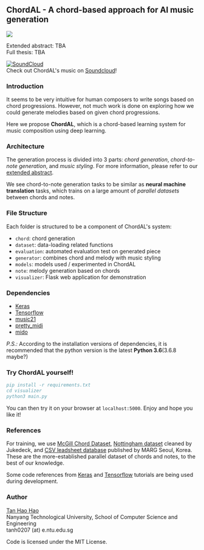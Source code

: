 ## ChordAL - A chord-based approach for AI music generation
![](logo-small.png)

Extended abstract: TBA
<br>
Full thesis: TBA

[![SoundCloud](https://jisungk.github.io/deepjazz/img/button_soundcloud.png)](https://soundcloud.com/hord-hord-basedomposer)  
Check out ChordAL's music on [Soundcloud](https://soundcloud.com/hord-hord-basedomposer)!

### Introduction
It seems to be very intuitive for human composers to write songs based on chord progressions. However, not much work is done on exploring
how we could generate melodies based on given chord progressions. 

Here we propose **ChordAL**, which is a chord-based learning system for music composition using deep learning.

### Architecture
The generation process is divided into 3 parts: *chord generation*, *chord-to-note generation*, and *music styling*.
For more information, please refer to our [extended abstract]().

We see chord-to-note generation tasks to be similar as **neural machine translation** tasks, which
trains on a large amount of *parallel datasets* between chords and notes.


### File Structure
Each folder is structured to be a component of ChordAL's system:
 - `chord`: chord generation
 - `dataset`: data-loading related functions
 - `evaluation`: automated evaluation test on generated piece
 - `generator`: combines chord and melody with music styling
 - `models`: models used / experimented in ChordAL
 - `note`: melody generation based on chords
 - `visualizer`: Flask web application for demonstration
 
### Dependencies
- [Keras](https://github.com/keras-team/keras)
- [Tensorflow](https://github.com/tensorflow/tensorflow)
- [music21](https://github.com/cuthbertLab/music21)
- [pretty_midi](https://github.com/craffel/pretty-midi)
- [mido](https://github.com/mido/mido)

*P.S.:* According to the installation versions of dependencies, it is recommended that the python version is the latest **Python 3.6**(3.6.8 maybe?)

### Try ChordAL yourself!
```bibtex
pip install -r requirements.txt
cd visualizer
python3 main.py
``` 
You can then try it on your browser at `localhost:5000`. Enjoy and hope you like it!

### References
For training, we use [McGill Chord Dataset](http://ddmal.music.mcgill.ca/research/salami/annotations), 
[Nottingham dataset](https://github.com/jukedeck/nottingham-dataset) cleaned by Jukedeck, 
and [CSV leadsheet database](http://marg.snu.ac.kr/chord_generation/) published by MARG Seoul, Korea.
These are the more-established parallel dataset of chords and notes, to the best
of our knowledge.

Some code references from [Keras](https://github.com/keras-team/keras)
and [Tensorflow](https://github.com/tensorflow/tensorflow) tutorials are being used during development.

### Author
[Tan Hao Hao](https://gudgud96.github.io)
<br>
Nanyang Technological University, School of Computer Science and Engineering
<br>
tanh0207 (at) e.ntu.edu.sg

Code is licensed under the MIT License.